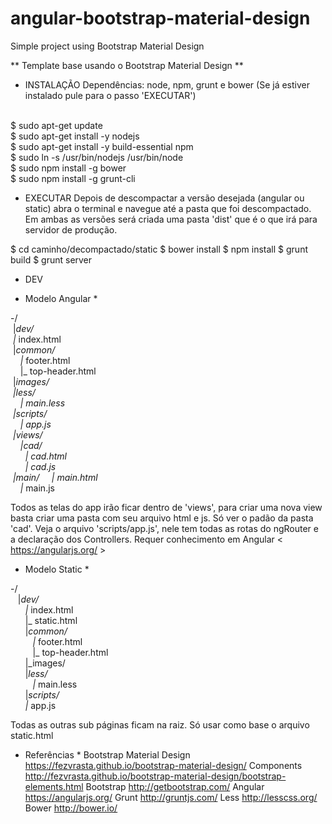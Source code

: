 # angular-bootstrap-material-design
Simple project using Bootstrap Material Design

** Template base usando o Bootstrap Material Design **

- INSTALAÇÃO
Dependências: node, npm, grunt e bower (Se já estiver instalado pule para o passo 'EXECUTAR')
<br />
$ sudo apt-get update<br />
$ sudo apt-get install -y nodejs<br />
$ sudo apt-get install -y build-essential npm<br />
$ sudo ln -s /usr/bin/nodejs /usr/bin/node<br />
$ sudo npm install -g bower<br />
$ sudo npm install -g grunt-cli<br />

- EXECUTAR
Depois de descompactar a versão desejada (angular ou static) abra o terminal e navegue até a pasta que foi descompactado. Em ambas as versões será criada uma pasta 'dist' que é o que irá para servidor de produção.

$ cd caminho/decompactado/static
$ bower install
$ npm install
$ grunt build
$ grunt server

- DEV
* Modelo Angular *

-/<br/>
 &nbsp;|_dev/<br/>
	&nbsp;|_ index.html<br/>
	&nbsp;|_common/<br/>
		&nbsp;&nbsp;&nbsp;&nbsp;|_ footer.html<br/>
		&nbsp;&nbsp;&nbsp;&nbsp;|_ top-header.html<br/>
	&nbsp;|_images/<br/>
	&nbsp;|_less/<br/>
		&nbsp;&nbsp;&nbsp;&nbsp;|_ main.less<br/>
	&nbsp;|_scripts/<br/>
		&nbsp;&nbsp;&nbsp;&nbsp;|_ app.js<br/>
	&nbsp;|_views/<br/>
		&nbsp;&nbsp;&nbsp;&nbsp;|_cad/<br/>
			&nbsp;&nbsp;&nbsp;&nbsp;&nbsp;&nbsp;|_ cad.html<br/>
		&nbsp;&nbsp;&nbsp;&nbsp;&nbsp;&nbsp;|_ cad.js<br/>
		&nbsp;|_main/
			&nbsp;&nbsp;&nbsp;&nbsp;|_ main.html<br/>
			&nbsp;&nbsp;&nbsp;&nbsp;|_ main.js<br/>

Todos as telas do app irão ficar dentro de 'views', para criar uma nova view basta criar uma pasta com seu arquivo html e js. Só ver o padão da pasta 'cad'. Veja o arquivo 'scripts/app.js', nele tem todas as rotas do ngRouter e a declaração dos Controllers. Requer conhecimento em Angular < https://angularjs.org/ >

* Modelo Static *

-/<br/>
 &nbsp;&nbsp;&nbsp;|_dev/<br/>
	&nbsp;&nbsp;&nbsp;&nbsp;&nbsp;&nbsp;|_ index.html<br/>
	&nbsp;&nbsp;&nbsp;&nbsp;&nbsp;&nbsp;|_ static.html<br/>
	&nbsp;&nbsp;&nbsp;&nbsp;&nbsp;&nbsp;|_common/<br/>
		&nbsp;&nbsp;&nbsp;&nbsp;&nbsp;&nbsp;&nbsp;&nbsp;&nbsp;|_ footer.html<br/>
		&nbsp;&nbsp;&nbsp;&nbsp;&nbsp;&nbsp;&nbsp;&nbsp;&nbsp;|_ top-header.html<br/>
	&nbsp;&nbsp;&nbsp;&nbsp;&nbsp;&nbsp;|_images/<br/>
	&nbsp;&nbsp;&nbsp;&nbsp;&nbsp;&nbsp;|_less/<br/>
		&nbsp;&nbsp;&nbsp;&nbsp;&nbsp;&nbsp;&nbsp;&nbsp;&nbsp;|_ main.less<br/>
	&nbsp;&nbsp;&nbsp;&nbsp;&nbsp;&nbsp;|_scripts/<br/>
		&nbsp;&nbsp;&nbsp;&nbsp;&nbsp;&nbsp;|_ app.js<br/>

Todas as outras sub páginas ficam na raiz. Só usar como base o arquivo static.html


* Referências *
Bootstrap Material Design
https://fezvrasta.github.io/bootstrap-material-design/
Components
http://fezvrasta.github.io/bootstrap-material-design/bootstrap-elements.html
Bootstrap
http://getbootstrap.com/
Angular
https://angularjs.org/ 
Grunt
http://gruntjs.com/
Less
http://lesscss.org/
Bower
http://bower.io/





